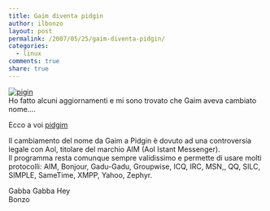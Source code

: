 ```yaml
---
title: Gaim diventa pidgin
author: ilbonzo
layout: post
permalink: /2007/05/25/gaim-diventa-pidgin/
categories:
  - linux
comments: true
share: true
---
```

<a href='http://blog.ilbonzo.org/?attachment_id=38' rel='attachment wp-att-38' title='pigin'><img src='http://magni.me/wp-content/uploads/2007/05/pidgin_full.jpg' alt='pigin' /></a>  
Ho fatto alcuni aggiornamenti e mi sono trovato che Gaim aveva cambiato nome&#8230;.

Ecco a voi [pidgim][1]

Il cambiamento del nome da Gaim a Pidgin è dovuto ad una controversia legale con Aol, titolare del marchio AIM (Aol Istant Messenger).  
Il programma resta comunque sempre validissimo e permette di usare molti protocolli: AIM, Bonjour, Gadu-Gadu, Groupwise, ICQ, IRC, MSN,, QQ, SILC, SIMPLE, SameTime, XMPP, Yahoo, Zephyr.

Gabba Gabba Hey  
Bonzo

<div class='kindleWidget kindleLight' >

</div>



 [1]: http://pidgin.im/
